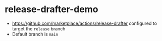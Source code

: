 # release-drafter-demo

- https://github.com/marketplace/actions/release-drafter configured to target the `release` branch
- Default branch is `main`
